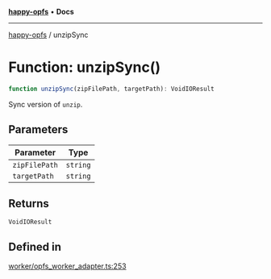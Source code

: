 [**happy-opfs**](../README.md) • **Docs**

***

[happy-opfs](../README.md) / unzipSync

# Function: unzipSync()

```ts
function unzipSync(zipFilePath, targetPath): VoidIOResult
```

Sync version of `unzip`.

## Parameters

| Parameter | Type |
| ------ | ------ |
| `zipFilePath` | `string` |
| `targetPath` | `string` |

## Returns

`VoidIOResult`

## Defined in

[worker/opfs\_worker\_adapter.ts:253](https://github.com/JiangJie/happy-opfs/blob/6e8cfb02baa55aecdbfe9b09b83e8895a321cf4e/src/worker/opfs_worker_adapter.ts#L253)
